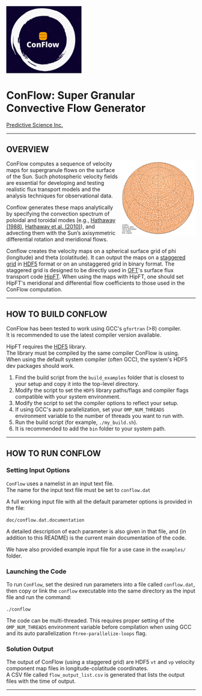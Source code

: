 <img width="200" src="conflow_logo_small.png" alt="ConFlow"/>
  
# ConFlow: Super Granular Convective Flow Generator 
  
[Predictive Science Inc.](https://www.predsci.com)  

--------------------------------  

## OVERVIEW ##
  
<img width="200" align=right src="doc/SG_sphere_lon0_lat60.png" alt="ConFlow"/>ConFlow computes a sequence of velocity maps for supergranule flows on the surface of the Sun.  Such photospheric velocity fields are essential for developing and testing realistic flux transport models and the analysis techniques for observational data.  

Conflow generates these maps analytically by specifying the convection spectrum of poloidal and toroidal modes (e.g., [Hathaway (1988)](https://doi.org/10.1007/BF00147251), [Hathaway et al. (2010)](https://doi.org/10.1088/0004-637X/725/1/1082)), and advecting them with the Sun’s axisymmetric differential rotation and meridional flows.

Conflow creates the velocity maps on a spherical surface grid of phi (longitude) and theta (colatitude). It can output the maps on a [staggered grid](https://github.com/predsci/ConFlow/blob/main/doc/psi_hipft_grid.png) in [HDF5](https://www.hdfgroup.org/solutions/hdf5) format or on an unstaggered grid in binary format. The staggered grid is designed to be directly used in  [OFT](https://github.com/predsci/oft)'s surface flux transport code [HipFT](https://github.com/predsci/hipft).  When using the maps with HipFT, one should set HipFT's meridional and differential flow coefficients to those used in the ConFlow computation.  

--------------------------------  
   
## HOW TO BUILD CONFLOW ##
  
ConFlow has been tested to work using GCC's `gfortran` (>8) compiler.  
It is recommended to use the latest compiler version available.  

HipFT requires the [HDF5](https://www.hdfgroup.org/solutions/hdf5) library.  
The library must be compiled by the same compiler ConFlow is using.  
When using the default system compiler (often GCC), the system's HDF5 dev packages should work.  

1. Find the build script from the `build_examples` folder that is closest to your setup and copy it into the top-level directory.  
2. Modify the script to set the `HDF5` library paths/flags and compiler flags compatible with your system environment.  
3. Modify the script to set the compiler options to reflect your setup.  
4. If using GCC's auto parallelization, set your `OMP_NUM_THREADS` environment variable to the number of threads you want to run with.  
5. Run the build script (for example, `./my_build.sh`).  
6. It is recommended to add the `bin` folder to your system path.  

--------------------------------  

## HOW TO RUN CONFLOW ##
  
### Setting Input Options  
  
`ConFlow` uses a namelist in an input text file.  
The name for the input text file must be set to `conflow.dat`  
  
A full working input file with all the default parameter options is provided in the file:  
  
`doc/conflow.dat.documentation`  
   
A detailed description of each parameter is also given in that file, and (in addition to this README) is the current main documentation of the code.  
  
We have also provided example input file for a use case in the `examples/` folder.  

### Launching the Code ###
    
To run `ConFlow`, set the desired run parameters into a file called  `conflow.dat`, then copy or link the `conflow` executable into the same directory as the input file and run the command:  
  
`./conflow`  
  
The code can be multi-threaded.  This requires proper setting of the `OMP_NUM_THREADS` environment variable before compilation when using GCC and its auto parallelization `ftree-parallelize-loops` flag.  

### Solution Output ###
  
The output of ConFlow (using a staggered grid) are HDF5 `vt` and `vp` velocity component map files in longitude-colatitude coordinates.  
A CSV file called `flow_output_list.csv` is generated that lists the output files with the time of output.  

--------------------------------




